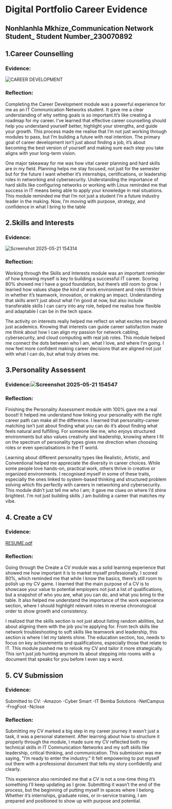 # Digital Portfolio Career Evidence
## Nonhlanhla Mkhize_Communication Network Student_ Student Number_230070892 

## 1.Career Counselling
### Evidence: 

![CAREER DEVELOPMENT](https://github.com/user-attachments/assets/6668a639-52cc-482c-8638-4e0be1dc15c1)

### Reflection:
Completing the Career Development module was a powerful experience for me as an IT Communication Networks student. It gave me a clear understanding of why setting goals is so important.It’s like creating a roadmap for my career. I’ve learned that effective career counselling should help you understand yourself better, highlight your strengths, and guide your growth. This process made me realise that I’m not just working through modules to pass, but I’m building a future with real intention. The primary goal of career development isn’t just about finding a job, it’s about becoming the best version of yourself and making sure each step you take aligns with your long-term vision.

One major takeaway for me was how vital career planning and hard skills are in my field. Planning helps me stay focused, not just for the semester but for the future I want whether it’s internships, certifications, or leadership roles in networking and cybersecurity. Understanding the importance of hard skills like configuring networks or working with Linux reminded me that success in IT means being able to apply your knowledge in real situations. This module reminded me that I’m not just a student I'm a future industry leader in the making. Now, I’m moving with purpose, strategy, and confidence in what I bring to the table

## 2.Skills and Interests
### Evidence:

![Screenshot 2025-05-21 154314](https://github.com/user-attachments/assets/306e8bf8-0054-458c-93bb-3de59e520553)
    
  ### Reflection:
 Working through the Skills and Interests module was an important reminder of how knowing myself is key to building a successful IT career. Scoring 80% showed me I have a good foundation, but there’s still room to grow. I learned how values shape the kind of work environment and roles I’ll thrive in whether it’s teamwork, innovation, or making an impact. Understanding that skills aren’t just about what I’m good at now, but also include transferable skills I can carry into any role, helped me realise how flexible and adaptable I can be in the tech space.
 
The activity on interests really helped me reflect on what excites me beyond just academics. Knowing that interests can guide career satisfaction made me think about how I can align my passion for network cabling, cybersecurity, and cloud computing with real job roles. This module helped me connect the dots between who I am, what I love, and where I’m going. I now feel more confident making career decisions that are aligned not just with what I can do, but what truly drives me.
 
## 3.Personality Assessent 

### Evidence:![Screenshot 2025-05-21 154547](https://github.com/user-attachments/assets/1569f869-0e18-4093-a0a1-e2e4ecce001b)

### Reflection: 
Finishing the Personality Assessment module with 100% gave me a real boost! It helped me understand how linking your personality with the right career path can make all the difference. I learned that personality-career matching isn’t just about finding what you can do it’s about finding what feels natural and fulfilling. For someone like me, who enjoys structured environments but also values creativity and leadership, knowing where I fit on the spectrum of personality types gives me direction when choosing roles or even specialisations in the IT world.

Learning about different personality types like Realistic, Artistic, and Conventional helped me appreciate the diversity in career choices. While some people love hands-on, practical work, others thrive in creative or organized environments. I recognised myself in some of these traits, especially the ones linked to system-based thinking and structured problem solving which fits perfectly with careers in networking and cybersecurity. This module didn’t just tell me who I am; it gave me clues on where I’d shine brightest. I'm not just building skills ,I am building a career that matches my vibe. 

  ## 4. Create a CV
  ### Evidence: 
  
  [RESUME.pdf](https://github.com/user-attachments/files/20371455/RESUME.pdf)

  ### Reflection:
Going through the Create a CV module was a solid learning experience that showed me how important it is to market myself professionally. I scored 80%, which reminded me that while I know the basics, there’s still room to polish up my CV game. I learned that the main purpose of a CV is to showcase your value to potential employers not just a list of qualifications, but a snapshot of who you are, what you can do, and what you bring to the table. It also helped me understand the importance of the work experience section, where I should highlight relevant roles in reverse chronological order to show growth and consistency.

I realized that the skills section is not just about listing random abilities, but about aligning them with the job you're applying for. From tech skills like network troubleshooting to soft skills like teamwork and leadership, this section is where I let my talents shine. The education section, too, needs to focus on key achievements and qualifications, especially those that relate to IT. This module pushed me to relook my CV and tailor it more strategically. This isn’t just job hunting anymore its about stepping into rooms with a document that speaks for you before I  even say a word.

  
## 5. CV Submission 
### Evidence: 

Submitted to CV:
-Amazon
-Cyber Smart
-IT Bemba Solutions
-NetCampus
-FrogFoot
-Nclose 

### Reflection:
Submitting my CV marked a big step in my career journey it wasn’t just a task, it was a personal statement. After learning about how to structure it properly through the module, I made sure my CV reflected both my technical skills in IT Communication Networks and my soft skills like leadership, critical thinking, and communication. This submission was me saying, "I’m ready to enter the industry." It felt empowering to put myself out there with a professional document that tells my story confidently and clearly.

This experience also reminded me that a CV is not a one-time thing it’s something I’ll keep updating as I grow. Submitting it wasn’t the end of the process, but the beginning of putting myself in spaces where I belong. Whether it’s internships, graduate roles, or in-service training, I am prepared and positioned to show up with purpose and potential.
  
